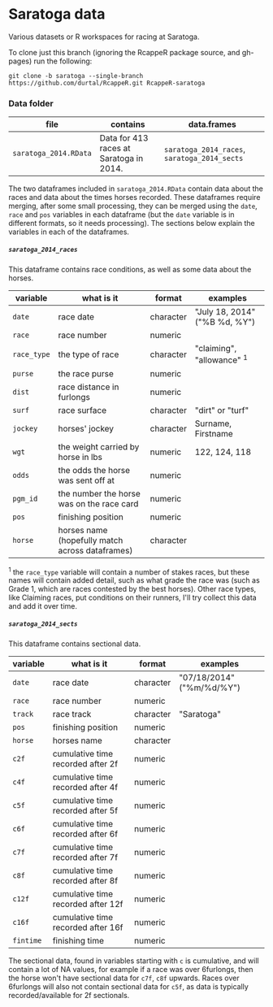 Saratoga data
=============

Various datasets or R workspaces for racing at Saratoga.

To clone just this branch (ignoring the RcappeR package source, and gh-pages) run the following:

`git clone -b saratoga --single-branch https://github.com/durtal/RcappeR.git RcappeR-saratoga`

### Data folder

file | contains | data.frames
-----|----------|---------------
`saratoga_2014.RData` | Data for 413 races at Saratoga in 2014. | `saratoga_2014_races`, `saratoga_2014_sects`

The two dataframes included in `saratoga_2014.RData` contain data about the races and data about the times horses recorded.  These dataframes require merging, after some small processing, they can be merged using the `date`, `race` and `pos` variables in each dataframe (but the `date` variable is in different formats, so it needs processing).  The sections below explain the variables in each of the dataframes.

##### `saratoga_2014_races`

This dataframe contains race conditions, as well as some data about the horses.

variable | what is it | format | examples
---------|------------|--------|------
`date` | race date | character | "July 18, 2014" ("%B %d, %Y")
`race` | race number | numeric ||
`race_type` | the type of race | character | "claiming", "allowance" <sup>1</sup>
`purse` | the race purse | numeric ||
`dist` | race distance in furlongs | numeric ||
`surf` | race surface | character | "dirt" or "turf"
`jockey` | horses' jockey | character | Surname, Firstname
`wgt` | the weight carried by horse in lbs | numeric | 122, 124, 118
`odds` | the odds the horse was sent off at | numeric ||
`pgm_id` | the number the horse was on the race card | numeric ||
`pos` | finishing position | numeric ||
`horse` | horses name (hopefully match across dataframes) | character ||

<sup>1</sup> the `race_type` variable will contain a number of stakes races, but these names will contain added detail, such as what grade the race was (such as Grade 1, which are races contested by the best horses).  Other race types, like Claiming races, put conditions on their runners, I'll try collect this data and add it over time.

##### `saratoga_2014_sects`

This dataframe contains sectional data.

variable | what is it | format | examples
---------|------------|--------|---------
`date` | race date | character | "07/18/2014" ("%m/%d/%Y")
`race` | race number | numeric ||
`track` | race track | character | "Saratoga"
`pos` | finishing position | numeric ||
`horse` | horses name | character ||
`c2f` | cumulative time recorded after 2f | numeric ||
`c4f` | cumulative time recorded after 4f | numeric ||
`c5f` | cumulative time recorded after 5f | numeric ||
`c6f` | cumulative time recorded after 6f | numeric ||
`c7f` | cumulative time recorded after 7f | numeric ||
`c8f` | cumulative time recorded after 8f | numeric ||
`c12f` | cumulative time recorded after 12f | numeric ||
`c16f` | cumulative time recorded after 16f | numeric ||
`fintime` | finishing time | numeric ||

The sectional data, found in variables starting with `c` is cumulative, and will contain a lot of NA values, for example if a race was over 6furlongs, then the horse won't have sectional data for `c7f`, `c8f` upwards.  Races over 6furlongs will also not contain sectional data for `c5f`, as data is typically recorded/available for 2f sectionals.
